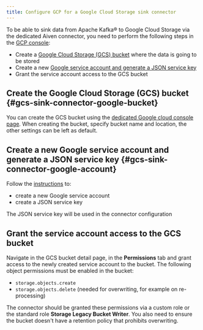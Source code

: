 ```yaml
---
title: Configure GCP for a Google Cloud Storage sink connector
---
```


To be able to sink data from Apache Kafka® to Google Cloud Storage via
the dedicated Aiven connector, you need to perform the following steps
in the [GCP console](https://console.cloud.google.com/):

-   Create a [Google Cloud Storage (GCS)
    bucket](https://console.cloud.google.com/storage/) where the data is
    going to be stored
-   Create a new [Google service account and generate a JSON service
    key](https://cloud.google.com/docs/authentication/client-libraries)
-   Grant the service account access to the GCS bucket

## Create the Google Cloud Storage (GCS) bucket {#gcs-sink-connector-google-bucket}

You can create the GCS bucket using the [dedicated Google cloud console
page](https://console.cloud.google.com/storage/). When creating the
bucket, specify bucket name and location, the other settings can be left
as default.

## Create a new Google service account and generate a JSON service key {#gcs-sink-connector-google-account}

Follow the
[instructions](https://cloud.google.com/docs/authentication/client-libraries)
to:

-   create a new Google service account
-   create a JSON service key

The JSON service key will be used in the connector configuration

## Grant the service account access to the GCS bucket

Navigate in the GCS bucket detail page, in the **Permissions** tab and
grant access to the newly created service account to the bucket. The
following object permissions must be enabled in the bucket:

-   `storage.objects.create`
-   `storage.objects.delete` (needed for overwriting, for
    example on re-processing)

The connector should be granted these permissions via a custom role or
the standard role **Storage Legacy Bucket Writer**. You also need to
ensure the bucket doesn\'t have a retention policy that prohibits
overwriting.
